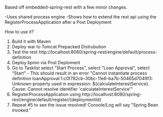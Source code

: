 Based off embedded-spring-rest with a few minor changes.

-Uses shared process engine
-Shows how to extend the rest api using the RegisterProcessApplication after a Post Deployment

How to use it?

1. Build it with Maven
2. Deploy war to Tomcat Prepacked Distrubution
3. Test the rest http://localhost:8080/spring-rest/engine/default/process-definition
4. Deploy bpmn via Post Deploment
5. Go to Tasklist select "Start Process", select "Loan Approval", select "Start" - This should result in an error "Cannot instantiate process definition loanApproval:1:c0f782cb-30bc-11e6-ba7b-50465d7049f3: Unknown property used in expression: ${calculateInterestService}. Cause: Cannot resolve identifier 'calculateInterestService'"
6. RegisterProcessApplication using http://localhost:8080/spring-rest/engine/default/register/{deploymentId}
7. Repeat #5 to see the issue resolved! Console/Log will say "Spring Bean invoked."


